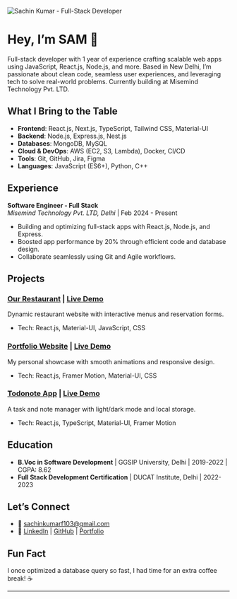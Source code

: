 ![Sachin Kumar - Full-Stack Developer](https://github.com/sachinkumarf103/sachinkumarf103/raw/main/banner.png)

# Hey, I’m SAM 👋

Full-stack developer with 1 year of experience crafting scalable web apps using JavaScript, React.js, Node.js, and more. Based in New Delhi, I’m passionate about clean code, seamless user experiences, and leveraging tech to solve real-world problems. Currently building at Misemind Technology Pvt. LTD.

## What I Bring to the Table
- **Frontend**: React.js, Next.js, TypeScript, Tailwind CSS, Material-UI  
- **Backend**: Node.js, Express.js, Nest.js  
- **Databases**: MongoDB, MySQL  
- **Cloud & DevOps**: AWS (EC2, S3, Lambda), Docker, CI/CD  
- **Tools**: Git, GitHub, Jira, Figma  
- **Languages**: JavaScript (ES6+), Python, C++  

## Experience
**Software Engineer - Full Stack**  
_Misemind Technology Pvt. LTD, Delhi_ | Feb 2024 - Present  
- Building and optimizing full-stack apps with React.js, Node.js, and Express.  
- Boosted app performance by 20% through efficient code and database design.  
- Collaborate seamlessly using Git and Agile workflows.

## Projects
### [Our Restaurant](https://github.com/yourusername/our-restaurant) | [Live Demo](link-to-live-site)  
Dynamic restaurant website with interactive menus and reservation forms.  
- Tech: React.js, Material-UI, JavaScript, CSS  

### [Portfolio Website](https://github.com/yourusername/portfolio) | [Live Demo](link-to-live-site)  
My personal showcase with smooth animations and responsive design.  
- Tech: React.js, Framer Motion, Material-UI, CSS  

### [Todonote App](https://github.com/yourusername/todonote) | [Live Demo](link-to-live-site)  
A task and note manager with light/dark mode and local storage.  
- Tech: React.js, TypeScript, Material-UI, Framer Motion  

## Education
- **B.Voc in Software Development** | GGSIP University, Delhi | 2019-2022 | CGPA: 8.62  
- **Full Stack Development Certification** | DUCAT Institute, Delhi | 2022-2023  

## Let’s Connect
- 📧 [sachinkumarf103@gmail.com](mailto:sachinkumarf103@gmail.com)  
- 🔗 [LinkedIn](https://www.linkedin.com/in/sachinmishrasoni/) | [GitHub](https://github.com/yourusername) | [Portfolio](your-portfolio-link)  

## Fun Fact
I once optimized a database query so fast, I had time for an extra coffee break! ☕

---

